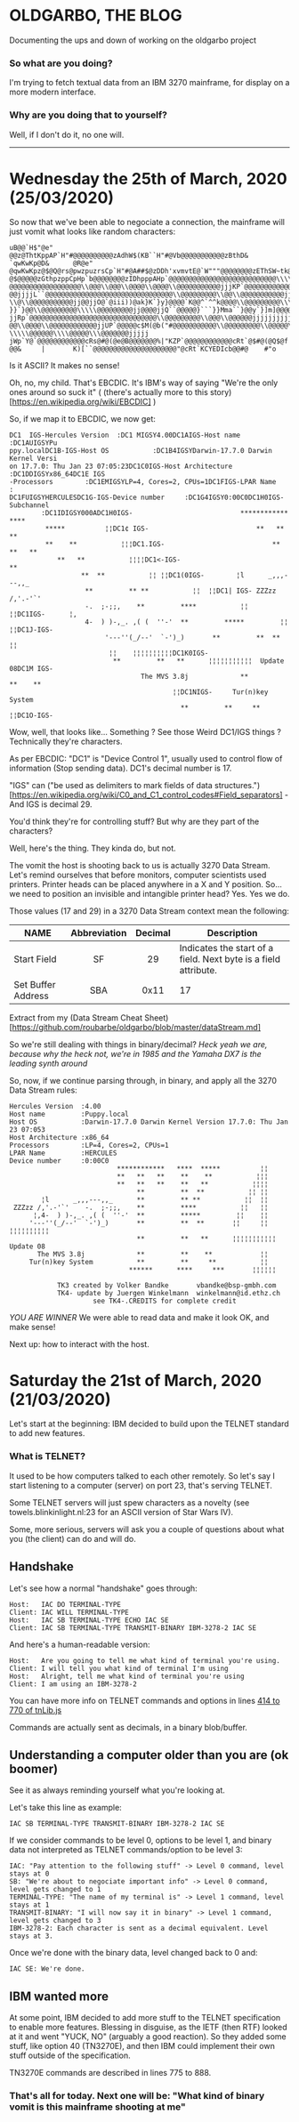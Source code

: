 # OLDGARBO, THE BLOG
Documenting the ups and down of working on the oldgarbo project

### So what are you doing?
I'm trying to fetch textual data from an IBM 3270 mainframe, for display on a more modern interface.

### Why are you doing that to yourself?
Well, if I don't do it, no one will.
***

# Wednesday the 25th of March, 2020 (25/03/2020)
So now that we've been able to negociate a connection, the mainframe will just vomit what looks like random characters:

```
uB@@`H$"@e"     @@z@ThtKppAP`H"#@@@@@@@@@@zAdhW$(KB``H"#@Vb@@@@@@@@@@@zBthD&    `qwKwKp@D&      @R@e"   @qwKwKpz@$@Q@rs@pwzpuzrsCp`H"#@A##$@zDDh'xvmvtE@`W"""@@@@@@@@zEThSW~tk@C"~rk@CWd"~qFP`SWAY@U@@@@@@@@@zFdhHEYCdSEbG``D%
@$@@@@@zGthpzppCpHp`b@@@@@@@@zIDhpppAHp`@@@@@@@@@@@@@@@@@@@@@@@@@@@\\\\\\\\\\\\@@@\\\\@@\\\\\@@@@@@@@@@jjJ@`@@@@@@@@@
@@@@@@@@@@@@@@@@@@\\@@@\\@@@\\@@@@\\@@@@\\@@@@@@@@@@@jjjKP`@@@@@@@@@@@@@@@@@@@@@@@@@@@\\@@@\\@@@\\@@@@\\@@@\\@@@@@@@@@
@@jjjjL``@@@@@@@@@@@@@@@@@@@@@@@@@@@@@@@@\\@@@@@@@@@\\@@\\@@@@@@@@@@@jj@jjMp`@@@@@@@@j@@@@@@mkkk```kkm@@@@@@\\@@@@@@@@@
\\@\\@@@@@@@@@@@jj@@jjO@`@iii))@ak}K`}y}@@@@`K@@^`^^k@@@@\\@@@@@@@@@\\\\@@@@@@@@@@@jj@@@jjPP`@@@@@@jkt`@@]@]`kmK@kM@M@@
}}`}@@\\@@@@@@@@@\\\\\@@@@@@@@@jj@@@@jjQ``@@@@@}```}}Mma``}@@y`}]m]@@@@@@@\\@@@@@@@@@\\@@\\@@@@@@@jj@@@@@jj@@@@jjjjjjjj
jjRp`@@@@@@@@@@@@@@@@@@@@@@@@@@@@@@@@\\@@@@@@@@@\\@@@\\@@@@@@jjjjjjjjjjj@@d#@pxT@`@@@@@@@@Teb@sKx@@@@@@@@@@@@@\\@@@@@@@
@@\\@@@@\\@@@@@@@@@@@@jjUP`@@@@@c$M(@b("#@@@@@@@@@@@\\@@@@@@@@@\\@@@@@\\@@@@@@@@@@@jjV``@@@@@@@@@@@@@@@@@@@@@@@@@@@@@@\
\\\\\@@@@@@\\\\@@@@@\\\@@@@@@@jjjjj
jWp`Y@`@@@@@@@@@@@@cRs@#@(@e@B@@@@@@@%|"KZP`@@@@@@@@@@@@cRt`@$#@(@Q$@f       @@&     |       K)[``@@@@@@@@@@@@@@@@@@@@@"@cRt`KCYEDIcb@@#@    #"o
```

Is it ASCII? It makes no sense!

Oh, no, my child. That's EBCDIC. It's IBM's way of saying "We're the only ones around so suck it" ( (there's actually more to this story)[https://en.wikipedia.org/wiki/EBCDIC] )

So, if we map it to EBCDIC, we now get:

```
DC1  IGS-Hercules Version  :DC1 MIGSY4.00DC1AIGS-Host name         :DC1AUIGSYPu
ppy.localDC1B-IGS-Host OS           :DC1B4IGSYDarwin-17.7.0 Darwin Kernel Versi
on 17.7.0: Thu Jan 23 07:05:23DC1C0IGS-Host Architecture :DC1DDIGSYx86_64DC1E IGS
-Processors        :DC1EMIGSYLP=4, Cores=2, CPUs=1DC1FIGS-LPAR Name         :
DC1FUIGSYHERCULESDC1G-IGS-Device number     :DC1G4IGSY0:00C0DC1H0IGS-Subchannel
        :DC1IDIGSY000ADC1H0IGS-                           ************   **** 
         *****          ¦¦DC1¢ IGS-                           **   **   **    
         **    **           ¦¦¦DC1.IGS-                           **   **   ** 
            **   **           ¦¦¦¦DC1<-IGS-                                **   
                  **  **           ¦¦ ¦¦DC1(0IGS-        ¦l      _,,,---,,_     
                   **         ** **           ¦¦  ¦¦DC1| IGS- ZZZzz /,'.-'`'    
                   -.  ;-;;,    **         ****           ¦¦   ¦¦DC1IGS-      ¦,
                   4-  ) )-,_. ,( (  ''-'  **         *****         ¦¦    ¦¦DC1J-IGS-
                        '---''(_/--'  `-')_)       **         **  **       ¦¦    
                         ¦¦    ¦¦¦¦¦¦¦¦¦¦DC1K0IGS-                               
                          **         **   **      ¦¦¦¦¦¦¦¦¦¦¦  Update 08DC1M IGS-
                                 The MVS 3.8j             **         **    **    
                                         ¦¦DC1NIGS-     Tur(n)key System         
                                           **         **     **           ¦¦DC1O-IGS-   
```
Wow, well, that looks like... Something ?
See those Weird DC1/IGS things ? Technically they're characters. 

As per EBCDIC: "DC1" is "Device Control 1", usually used to control flow of information (Stop sending data). DC1's decimal number is 17.

"IGS" can ("be used as delimiters to mark fields of data structures.")[https://en.wikipedia.org/wiki/C0_and_C1_control_codes#Field_separators] - And IGS is decimal 29.

You'd think they're for controlling stuff? But why are they part of the characters?

Well, here's the thing. They kinda do, but not.

The vomit the host is shooting back to us is actually 3270 Data Stream. Let's remind ourselves that before monitors, computer scientists used printers. Printer heads can be placed anywhere in a X and Y position. So... we need to position an invisible and intangible printer head? Yes. Yes we do.

Those values (17 and 29) in a 3270 Data Stream context mean the following:

| NAME | Abbreviation | Decimal | Description |
|------|:------------:|:-------:|-------------|
| Start Field | SF | 29 | Indicates the start of a field. Next byte is a field attribute. |
| Set Buffer Address			| SBA	| 0x11	| 17	| Will set where to write data, has two leading bytes to tell location. Can be placed behind any other order. |
Extract from my (Data Stream Cheat Sheet)[https://github.com/roubarbe/oldgarbo/blob/master/dataStream.md]

So we're still dealing with things in binary/decimal?
*Heck yeah we are, because why the heck not, we're in 1985 and the Yamaha DX7 is the leading synth around*

So, now, if we continue parsing through, in binary, and apply all the 3270 Data Stream rules:
```
Hercules Version  :4.00
Host name         :Puppy.local
Host OS           :Darwin-17.7.0 Darwin Kernel Version 17.7.0: Thu Jan 23 07:053
Host Architecture :x86_64
Processors        :LP=4, Cores=2, CPUs=1
LPAR Name         :HERCULES
Device number     :0:00C0
                           ************   ****  *****          ¦¦
                           **   **   **    **    **           ¦¦¦
                           **   **   **    **   **           ¦¦¦¦
                                **         **  **           ¦¦ ¦¦
        ¦l      _,,,---,,_      **         ** **           ¦¦  ¦¦
 ZZZzz /,'.-'`'    -.  ;-;;,    **         ****           ¦¦   ¦¦
      ¦,4-  ) )-,_. ,( (  ''-'  **         *****         ¦¦    ¦¦
     '---''(_/--'  `-')_)       **         **  **       ¦¦     ¦¦    ¦¦¦¦¦¦¦¦¦¦
                                **         **   **      ¦¦¦¦¦¦¦¦¦¦¦  Update 08
       The MVS 3.8j             **         **    **            ¦¦
     Tur(n)key System           **         **     **           ¦¦
                              ******      ****     ***       ¦¦¦¦¦¦

            TK3 created by Volker Bandke       vbandke@bsp-gmbh.com
            TK4- update by Juergen Winkelmann  winkelmann@id.ethz.ch
                     see TK4-.CREDITS for complete credit
```

*YOU ARE WINNER*
We were able to read data and make it look OK, and make sense!

Next up: how to interact with the host.

# Saturday the 21st of March, 2020 (21/03/2020)
Let's start at the beginning: IBM decided to build upon the TELNET standard to add new features.

### What is TELNET?
It used to be how computers talked to each other remotely. So let's say I start listening to a computer (server) on port 23, that's serving TELNET.

Some TELNET servers will just spew characters as a novelty (see towels.blinkinlight.nl:23 for an ASCII version of Star Wars IV).

Some, more serious, servers will ask you a couple of questions about what you (the client) can do and will do.

## Handshake
Let's see how a normal "handshake" goes through:
```
Host:   IAC DO TERMINAL-TYPE
Client: IAC WILL TERMINAL-TYPE
Host:   IAC SB TERMINAL-TYPE ECHO IAC SE
Client: IAC SB TERMINAL-TYPE TRANSMIT-BINARY IBM-3278-2 IAC SE
```
And here's a human-readable version:
```
Host:   Are you going to tell me what kind of terminal you're using.
Client: I will tell you what kind of terminal I'm using
Host:   Alright, tell me what kind of terminal you're using
Client: I am using an IBM-3278-2
```
You can have more info on TELNET commands and options in lines [414 to 770 of tnLib.js](https://github.com/roubarbe/oldgarbo/blob/master/tnLib.js)

Commands are actually sent as decimals, in a binary blob/buffer.

## Understanding a computer older than you are (ok boomer)
See it as always reminding yourself what you're looking at.

Let's take this line as example:
```
IAC SB TERMINAL-TYPE TRANSMIT-BINARY IBM-3278-2 IAC SE
```

If we consider commands to be level 0, options to be level 1, and binary data not interpreted as TELNET commands/option to be level 3:

```
IAC: "Pay attention to the following stuff" -> Level 0 command, level stays at 0
SB: "We're about to negociate important info" -> Level 0 command, level gets changed to 1
TERMINAL-TYPE: "The name of my terminal is" -> Level 1 command, level stays at 1
TRANSMIT-BINARY: "I will now say it in binary" -> Level 1 command, level gets changed to 3
IBM-3278-2: Each character is sent as a decimal equivalent. Level stays at 3.
```

Once we're done with the binary data, level changed back to 0 and:
```
IAC SE: We're done.
```

## IBM wanted more
At some point, IBM decided to add more stuff to the TELNET specification to enable more features. Blessing in disguise, as the IETF (then RTF) looked at it and went "YUCK, NO" (arguably a good reaction). So they added some stuff, like option 40 (TN3270E), and then IBM could implement their own stuff outside of the specification.

TN3270E commands are described in lines 775 to 888.

### That's all for today. Next one will be: "What kind of binary vomit is this mainframe shooting at me"
